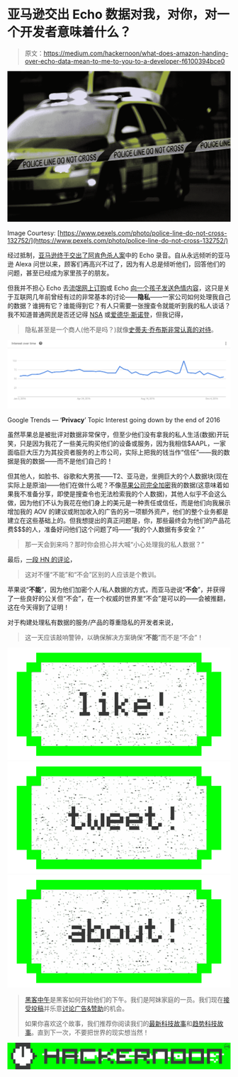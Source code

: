 # 亚马逊交出 Echo 数据对我，对你，对一个开发者意味着什么？

> 原文：<https://medium.com/hackernoon/what-does-amazon-handing-over-echo-data-mean-to-me-to-you-to-a-developer-f6100394bce0>

![](img/5a0da7f031c7ff06156be4c46755a3d3.png)

Image Courtesy: [https://www.pexels.com/photo/police-line-do-not-cross-132752/](https://www.pexels.com/photo/police-line-do-not-cross-132752/)

经过抵制，[亚马逊终于交出了阿肯色杀人案](https://techcrunch.com/2017/03/07/amazon-echo-murder/)中的 Echo 录音。自从永远倾听的亚马逊 Alexa 问世以来，顾客们再高兴不过了，因为有人总是倾听他们，回答他们的问题，甚至已经成为家里孩子的朋友。

但我并不担心 Echo 去[流氓网上订购](https://www.theguardian.com/technology/shortcuts/2017/jan/09/alexa-amazon-echo-goes-rogue-accidental-shopping-dolls-house)或 Echo [向一个孩子发送色情内容](http://bgr.com/2016/12/30/amazon-alexa-video-funny-kid/)，这只是关于互联网几年前曾经有过的非常基本的讨论——**隐私**——一家公司如何处理我自己的数据？谁拥有它？谁能得到它？有人只需要一张搜查令就能听到我的私人谈话？我不知道普通网民是否还记得 [NSA](https://www.aclu.org/fact-sheet/documents-confirm-how-nsas-surveillance-procedures-threaten-americans-privacy) 或[爱德华·斯诺登](https://en.wikipedia.org/wiki/Edward_Snowden)，但我记得，

> 隐私甚至是一个商人(他不是吗？)就像[史蒂夫·乔布斯非常认真的对待](http://www.recode.net/2016/2/21/11588068/heres-what-steve-jobs-had-to-say-about-apple-and-privacy-in-2010)。

![](img/0f28b3c30219274027537775163ab431.png)

Google Trends — ‘**Privacy**’ Topic Interest going down by the end of 2016

虽然苹果总是被批评对数据非常保守，但至少他们没有拿我的私人生活(数据)开玩笑，只是因为我花了一些美元购买他们的设备或服务，因为我相信$AAPL，一家面临巨大压力为其投资者服务的上市公司，实际上把我的钱当作“信任”——我的数据是我的数据——而不是他们自己的！

但其他人，如脸书、谷歌和大男孩——T2、亚马逊，坐拥巨大的个人数据块(现在实际上是原油)——他们在做什么呢？不像[苹果公司完全加密](http://www.apple.com/in/privacy/approach-to-privacy/)我的数据(这意味着如果我不准备分享，即使是搜查令也无法检索我的个人数据)，其他人似乎不会这么做，因为他们不认为我花在他们身上的美元是一种责任或信任，而是他们向我展示增加我的 AOV 的建议或附加收入的广告的另一项额外资产，他们的整个业务都是建立在这些基础上的。但我想提出的真正问题是，你，那些最终会为他们的产品花费$$$的人，准备好问他们这个问题了吗——“我的个人数据有多安全？”

> 那一天会到来吗？那时你会担心并大喊“小心处理我的私人数据？”

最后，[一段 HN 的评论](https://news.ycombinator.com/item?id=13809923)，

> 这对不懂“不能”和“不会”区别的人应该是个教训。

苹果说“**不能**”，因为他们加密个人/私人数据的方式，而亚马逊说“**不会**”，并获得了一些良好的公关但“不会”，在一个权威的世界里“不会”是可以的——会被推翻，这在今天得到了证明！

对于构建处理私有数据的服务/产品的尊重隐私的开发者来说，

> 这一天应该敲响警钟，以确保解决方案确保“**不能**”而不是“不会”！

[![](img/50ef4044ecd4e250b5d50f368b775d38.png)](http://bit.ly/HackernoonFB)[![](img/979d9a46439d5aebbdcdca574e21dc81.png)](https://goo.gl/k7XYbx)[![](img/2930ba6bd2c12218fdbbf7e02c8746ff.png)](https://goo.gl/4ofytp)

> [黑客中午](http://bit.ly/Hackernoon)是黑客如何开始他们的下午。我们是阿妹家庭的一员。我们现在[接受投稿](http://bit.ly/hackernoonsubmission)并乐意[讨论广告&赞助](mailto:partners@amipublications.com)的机会。
> 
> 如果你喜欢这个故事，我们推荐你阅读我们的[最新科技故事](http://bit.ly/hackernoonlatestt)和[趋势科技故事](https://hackernoon.com/trending)。直到下一次，不要把世界的现实想当然！

![](img/be0ca55ba73a573dce11effb2ee80d56.png)